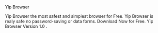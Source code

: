 Yip Browser

Yip Browser the most safest and simplest browser for Free.
Yip Browser is realy safe no password-saving or data forms.
Download Now for Free. Yip Browser Version 1.0 .
